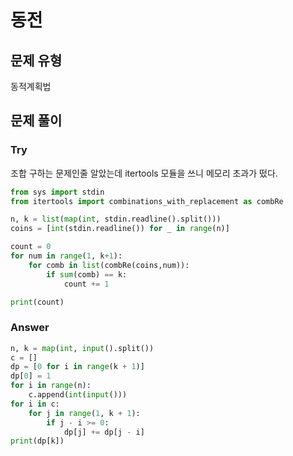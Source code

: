 # 동전

## 문제 유형
동적계획법

## 문제 풀이
### Try
조합 구하는 문제인줄 알았는데 itertools 모듈을 쓰니 메모리 초과가 떴다.
```python
from sys import stdin
from itertools import combinations_with_replacement as combRe

n, k = list(map(int, stdin.readline().split()))
coins = [int(stdin.readline()) for _ in range(n)]

count = 0
for num in range(1, k+1):
    for comb in list(combRe(coins,num)):
        if sum(comb) == k:
            count += 1

print(count)
```

### Answer
```python
n, k = map(int, input().split())
c = []
dp = [0 for i in range(k + 1)]
dp[0] = 1
for i in range(n):
    c.append(int(input()))
for i in c:
    for j in range(1, k + 1):
        if j - i >= 0:
            dp[j] += dp[j - i]
print(dp[k])
```


